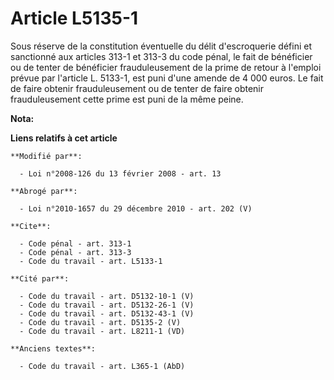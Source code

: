 # Article L5135-1

Sous réserve de la constitution éventuelle du délit d'escroquerie défini et sanctionné aux articles 313-1 et 313-3 du code
pénal, le fait de bénéficier ou de tenter de bénéficier frauduleusement de la prime de retour à l'emploi prévue par l'article
L. 5133-1, est puni d'une amende de 4 000 euros. Le fait de faire obtenir frauduleusement ou de tenter de faire obtenir
frauduleusement cette prime est puni de la même peine.

**Nota:**



**Liens relatifs à cet article**

	**Modifié par**:

	  - Loi n°2008-126 du 13 février 2008 - art. 13

	**Abrogé par**:

	  - Loi n°2010-1657 du 29 décembre 2010 - art. 202 (V)

	**Cite**:

	  - Code pénal - art. 313-1
	  - Code pénal - art. 313-3
	  - Code du travail - art. L5133-1

	**Cité par**:

	  - Code du travail - art. D5132-10-1 (V)
	  - Code du travail - art. D5132-26-1 (V)
	  - Code du travail - art. D5132-43-1 (V)
	  - Code du travail - art. D5135-2 (V)
	  - Code du travail - art. L8211-1 (VD)

	**Anciens textes**:

	  - Code du travail - art. L365-1 (AbD)
